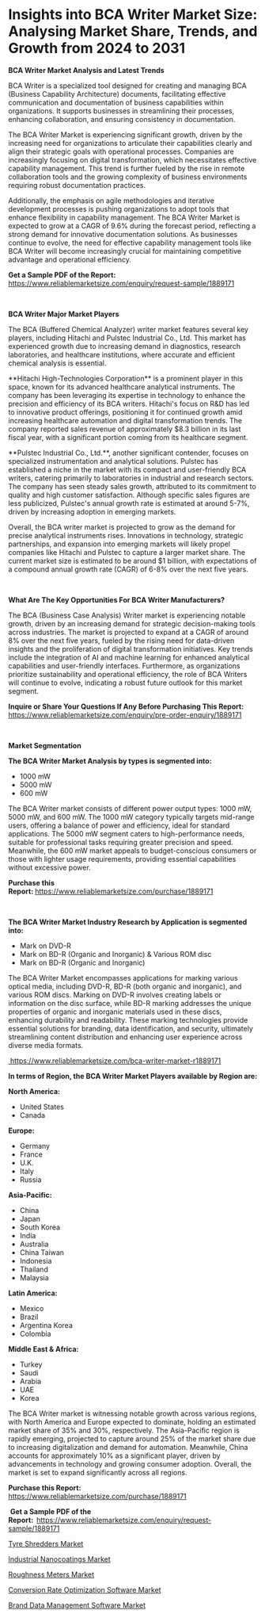 <p><h1>Insights into BCA Writer Market Size: Analysing Market Share, Trends, and Growth from 2024 to 2031</h1></p><p><strong>BCA Writer Market Analysis and Latest Trends</strong></p>
<p><p>BCA Writer is a specialized tool designed for creating and managing BCA (Business Capability Architecture) documents, facilitating effective communication and documentation of business capabilities within organizations. It supports businesses in streamlining their processes, enhancing collaboration, and ensuring consistency in documentation.</p><p>The BCA Writer Market is experiencing significant growth, driven by the increasing need for organizations to articulate their capabilities clearly and align their strategic goals with operational processes. Companies are increasingly focusing on digital transformation, which necessitates effective capability management. This trend is further fueled by the rise in remote collaboration tools and the growing complexity of business environments requiring robust documentation practices.</p><p>Additionally, the emphasis on agile methodologies and iterative development processes is pushing organizations to adopt tools that enhance flexibility in capability management. The BCA Writer Market is expected to grow at a CAGR of 9.6% during the forecast period, reflecting a strong demand for innovative documentation solutions. As businesses continue to evolve, the need for effective capability management tools like BCA Writer will become increasingly crucial for maintaining competitive advantage and operational efficiency.</p></p>
<p><strong>Get a Sample PDF of the Report:&nbsp;</strong> <a href="https://www.reliablemarketsize.com/enquiry/request-sample/1889171?utm_campaign=1413&utm_medium=2&utm_source=Github&utm_content=ia&utm_term=24102024&utm_id=bca-writer">https://www.reliablemarketsize.com/enquiry/request-sample/1889171</a></p>
<p>&nbsp;</p>
<p><strong>BCA Writer Major Market Players</strong></p>
<p><p>The BCA (Buffered Chemical Analyzer) writer market features several key players, including Hitachi and Pulstec Industrial Co., Ltd. This market has experienced growth due to increasing demand in diagnostics, research laboratories, and healthcare institutions, where accurate and efficient chemical analysis is essential.</p><p>**Hitachi High-Technologies Corporation** is a prominent player in this space, known for its advanced healthcare analytical instruments. The company has been leveraging its expertise in technology to enhance the precision and efficiency of its BCA writers. Hitachi's focus on R&D has led to innovative product offerings, positioning it for continued growth amid increasing healthcare automation and digital transformation trends. The company reported sales revenue of approximately $8.3 billion in its last fiscal year, with a significant portion coming from its healthcare segment.</p><p>**Pulstec Industrial Co., Ltd.**, another significant contender, focuses on specialized instrumentation and analytical solutions. Pulstec has established a niche in the market with its compact and user-friendly BCA writers, catering primarily to laboratories in industrial and research sectors. The company has seen steady sales growth, attributed to its commitment to quality and high customer satisfaction. Although specific sales figures are less publicized, Pulstec's annual growth rate is estimated at around 5-7%, driven by increasing adoption in emerging markets.</p><p>Overall, the BCA writer market is projected to grow as the demand for precise analytical instruments rises. Innovations in technology, strategic partnerships, and expansion into emerging markets will likely propel companies like Hitachi and Pulstec to capture a larger market share. The current market size is estimated to be around $1 billion, with expectations of a compound annual growth rate (CAGR) of 6-8% over the next five years.</p></p>
<p>&nbsp;</p>
<p><strong>What Are The Key Opportunities For BCA Writer Manufacturers?</strong></p>
<p><p>The BCA (Business Case Analysis) Writer market is experiencing notable growth, driven by an increasing demand for strategic decision-making tools across industries. The market is projected to expand at a CAGR of around 8% over the next five years, fueled by the rising need for data-driven insights and the proliferation of digital transformation initiatives. Key trends include the integration of AI and machine learning for enhanced analytical capabilities and user-friendly interfaces. Furthermore, as organizations prioritize sustainability and operational efficiency, the role of BCA Writers will continue to evolve, indicating a robust future outlook for this market segment.</p></p>
<p><strong>Inquire or Share Your Questions If Any Before Purchasing This Report:</strong> <a href="https://www.reliablemarketsize.com/enquiry/pre-order-enquiry/1889171?utm_campaign=1413&utm_medium=2&utm_source=Github&utm_content=ia&utm_term=24102024&utm_id=bca-writer">https://www.reliablemarketsize.com/enquiry/pre-order-enquiry/1889171</a></p>
<p>&nbsp;</p>
<p><strong>Market Segmentation</strong></p>
<p><strong>The BCA Writer Market Analysis by types is segmented into:</strong></p>
<p><ul><li>1000 mW</li><li>5000 mW</li><li>600 mW</li></ul></p>
<p><p>The BCA Writer market consists of different power output types: 1000 mW, 5000 mW, and 600 mW. The 1000 mW category typically targets mid-range users, offering a balance of power and efficiency, ideal for standard applications. The 5000 mW segment caters to high-performance needs, suitable for professional tasks requiring greater precision and speed. Meanwhile, the 600 mW market appeals to budget-conscious consumers or those with lighter usage requirements, providing essential capabilities without excessive power.</p></p>
<p><strong>Purchase this Report:&nbsp;</strong><a href="https://www.reliablemarketsize.com/purchase/1889171?utm_campaign=1413&utm_medium=2&utm_source=Github&utm_content=ia&utm_term=24102024&utm_id=bca-writer">https://www.reliablemarketsize.com/purchase/1889171</a></p>
<p>&nbsp;</p>
<p><strong>The BCA Writer Market Industry Research by Application is segmented into:</strong></p>
<p><ul><li>Mark on DVD-R</li><li>Mark on BD-R (Organic and Inorganic) & Various ROM disc</li><li>Mark on BD-R (Organic and Inorganic)</li></ul></p>
<p><p>The BCA Writer Market encompasses applications for marking various optical media, including DVD-R, BD-R (both organic and inorganic), and various ROM discs. Marking on DVD-R involves creating labels or information on the disc surface, while BD-R marking addresses the unique properties of organic and inorganic materials used in these discs, enhancing durability and readability. These marking technologies provide essential solutions for branding, data identification, and security, ultimately streamlining content distribution and enhancing user experience across diverse media formats.</p></p>
<p><a href="https://www.reliablemarketsize.com/bca-writer-market-r1889171?utm_campaign=1413&utm_medium=2&utm_source=Github&utm_content=ia&utm_term=24102024&utm_id=bca-writer">&nbsp;https://www.reliablemarketsize.com/bca-writer-market-r1889171</a></p>
<p><strong>In terms of Region, the BCA Writer Market Players available by Region are:</strong></p>
<p>
    <p> <strong> North America: </strong>
        <ul>
            <li>United States</li>
            <li>Canada</li>
        </ul>
        </p> 
    <p> <strong> Europe: </strong>
        <ul>
            <li>Germany</li>
            <li>France</li>
            <li>U.K.</li>
            <li>Italy</li>
            <li>Russia</li>
        </ul>
        </p> 
    <p> <strong> Asia-Pacific: </strong>
        <ul>
            <li>China</li>
            <li>Japan</li>
            <li>South Korea</li>
            <li>India</li>
            <li>Australia</li>
            <li>China Taiwan</li>
            <li>Indonesia</li>
            <li>Thailand</li>
            <li>Malaysia</li>
        </ul>
        </p> 
    <p> <strong> Latin America: </strong>
        <ul>
            <li>Mexico</li>
            <li>Brazil</li>
            <li>Argentina Korea</li>
            <li>Colombia</li>
        </ul>
        </p> 
    <p> <strong> Middle East & Africa: </strong>
        <ul>
            <li>Turkey</li>
            <li>Saudi</li>
            <li>Arabia</li>
            <li>UAE</li>
            <li>Korea</li>
        </ul>
    </p>
    </p>
<p><p>The BCA Writer market is witnessing notable growth across various regions, with North America and Europe expected to dominate, holding an estimated market share of 35% and 30%, respectively. The Asia-Pacific region is rapidly emerging, projected to capture around 25% of the market share due to increasing digitalization and demand for automation. Meanwhile, China accounts for approximately 10% as a significant player, driven by advancements in technology and growing consumer adoption. Overall, the market is set to expand significantly across all regions.</p></p>
<p><strong>Purchase this Report: </strong><a href="https://www.reliablemarketsize.com/purchase/1889171?utm_campaign=1413&utm_medium=2&utm_source=Github&utm_content=ia&utm_term=24102024&utm_id=bca-writer">https://www.reliablemarketsize.com/purchase/1889171</a></p>
<p>&nbsp;<strong>Get a Sample PDF of the Report:&nbsp;&nbsp;</strong><a href="https://www.reliablemarketsize.com/enquiry/request-sample/1889171?utm_campaign=1413&utm_medium=2&utm_source=Github&utm_content=ia&utm_term=24102024&utm_id=bca-writer">https://www.reliablemarketsize.com/enquiry/request-sample/1889171</a></p>
<p><strong></strong></p>
<p><p><a href="https://issuu.com/reportprime-2/docs/tyre-shredders-market-size-2030.ppt_1460082f575530?utm_campaign=1413&utm_medium=2&utm_source=Github&utm_content=ia&utm_term=24102024&utm_id=bca-writer">Tyre Shredders Market</a></p><p><a href="https://github.com/ChiragRP21/Market-Research-Report-List-6/blob/main/industrial-nanocoatings-market.md?utm_campaign=1413&utm_medium=2&utm_source=Github&utm_content=ia&utm_term=24102024&utm_id=bca-writer">Industrial Nanocoatings Market</a></p><p><a href="https://issuu.com/reportprime-2/docs/roughness-meters-market-size-2030.p_b682610e42c6f7?utm_campaign=1413&utm_medium=2&utm_source=Github&utm_content=ia&utm_term=24102024&utm_id=bca-writer">Roughness Meters Market</a></p><p><a href="https://www.linkedin.com/pulse/conversion-rate-optimization-software-industry-sector-market-arese?utm_campaign=1413&utm_medium=2&utm_source=Github&utm_content=ia&utm_term=24102024&utm_id=bca-writer">Conversion Rate Optimization Software Market</a></p><p><a href="https://www.linkedin.com/pulse/strategic-market-insights-navigating-global-brand-data-management-imu7e?utm_campaign=1413&utm_medium=2&utm_source=Github&utm_content=ia&utm_term=24102024&utm_id=bca-writer">Brand Data Management Software Market</a></p></p>